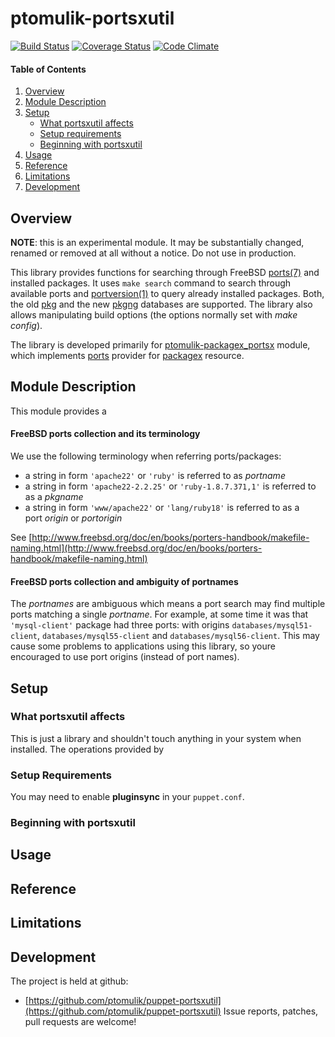 # ptomulik-portsxutil

[![Build Status](https://travis-ci.org/ptomulik/puppet-portsxutil.png?branch=master)](https://travis-ci.org/ptomulik/puppet-portsxutil)
[![Coverage Status](https://coveralls.io/repos/ptomulik/puppet-portsxutil/badge.png?branch=master)](https://coveralls.io/r/ptomulik/puppet-portsxutil?branch=master)
[![Code Climate](https://codeclimate.com/github/ptomulik/puppet-portsxutil.png)](https://codeclimate.com/github/ptomulik/puppet-portsxutil)

#### Table of Contents

1. [Overview](#overview)
2. [Module Description](#module-description)
3. [Setup](#setup)
    * [What portsxutil affects](#what-portsxutil-affects)
    * [Setup requirements](#setup-requirements)
    * [Beginning with portsxutil](#beginning-with-portsxutil)
4. [Usage](#usage)
5. [Reference](#reference)
6. [Limitations](#limitations)
7. [Development](#development)

## Overview

__NOTE__: this is an experimental module. It may be substantially changed, renamed or removed at all without a notice. Do not use in production.

This library provides functions for searching through FreeBSD [ports(7)](http://www.freebsd.org/cgi/man.cgi?query=ports&sektion=7) and installed packages. It uses `make search` command to search through available ports and [portversion(1)](http://www.freebsd.org/cgi/man.cgi?query=portversion&manpath=ports&sektion=1) to query already installed packages. Both, the old [pkg](http://www.freebsd.org/doc/handbook/packages-using.html) and the new [pkgng](http://www.freebsd.org/doc/handbook/pkgng-intro.html) databases are supported. The library also allows manipulating build options (the options normally set with *make config*).

The library is developed primarily for [ptomulik-packagex\_portsx](https://github.com/ptomulik/puppet-packagex_portsx) module, which implements [ports](https://www.freebsd.org/ports/) provider for [packagex](https://github.com/ptomulik/puppet-packagex) resource.

## Module Description                                                                     
                                                                                          
This module provides a                                                                    
                                                                                          
#### FreeBSD ports collection and its terminology                                         
                                                                                          
We use the following terminology when referring ports/packages:                           
                                                                                          
  * a string in form `'apache22'` or `'ruby'` is referred to as *portname*                
  * a string in form `'apache22-2.2.25'` or `'ruby-1.8.7.371,1'` is referred to           
    as a *pkgname*                                                                        
  * a string in form `'www/apache22'` or `'lang/ruby18'` is referred to as a              
    port *origin* or *portorigin*                                                         
                                                                                          
See [http://www.freebsd.org/doc/en/books/porters-handbook/makefile-naming.html](http://www.freebsd.org/doc/en/books/porters-handbook/makefile-naming.html)

#### FreeBSD ports collection and ambiguity of portnames

The *portnames* are ambiguous which means a port search may find multiple ports
matching a single *portname*. For example, at some time it was that
`'mysql-client'` package had three ports: with origins
`databases/mysql51-client`, `databases/mysql55-client` and
`databases/mysql56-client`. This may cause some problems to applications using
this library, so youre encouraged to use port origins (instead of port names).

## Setup

### What portsxutil affects

This is just a library and shouldn't touch anything in your system when
installed. The operations provided by 

### Setup Requirements

You may need to enable **pluginsync** in your `puppet.conf`.

### Beginning with portsxutil

## Usage

## Reference

## Limitations

## Development
The project is held at github:
* [https://github.com/ptomulik/puppet-portsxutil](https://github.com/ptomulik/puppet-portsxutil)
Issue reports, patches, pull requests are welcome!
